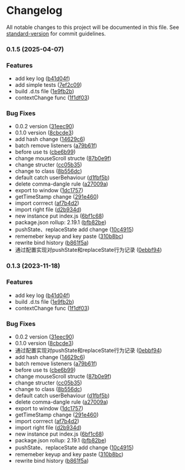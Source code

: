 # Changelog

All notable changes to this project will be documented in this file. See [standard-version](https://github.com/conventional-changelog/standard-version) for commit guidelines.

### 0.1.5 (2025-04-07)


### Features

* add key log ([b41d04f](https://github.com/qiutian00/user-behaviour-tracer/commit/b41d04fccece37ed2d16579e729dd25f7d836ff7))
* add simple tests ([7ef2c09](https://github.com/qiutian00/user-behaviour-tracer/commit/7ef2c091a12b007b3cf89934e54eccea53e2fb40))
* build .d.ts file ([1e9fb2b](https://github.com/qiutian00/user-behaviour-tracer/commit/1e9fb2bf1196eec67992417763bf48b3832f5e12))
* contextChange func ([1f1df03](https://github.com/qiutian00/user-behaviour-tracer/commit/1f1df03a8576b08091b3e6ba999b6637e2c4da55))


### Bug Fixes

* 0.0.2 version ([31eec90](https://github.com/qiutian00/user-behaviour-tracer/commit/31eec9043e24a71b73528cc1011f447fa1f207c6))
* 0.1.0 version ([8cbcde3](https://github.com/qiutian00/user-behaviour-tracer/commit/8cbcde3ef6b88aae41b15eb541977e4a1910bb2a))
* add hash change ([14629c6](https://github.com/qiutian00/user-behaviour-tracer/commit/14629c6ed1c6308c6fd70a9465308d3cdae01d82))
* batch remove listeners ([a79b61f](https://github.com/qiutian00/user-behaviour-tracer/commit/a79b61f646de065b6c336f281ec938915aae5511))
* before use ts ([cbe6b99](https://github.com/qiutian00/user-behaviour-tracer/commit/cbe6b99a40b32a0b44119cca4ca764e51363998c))
* change mouseScroll structe ([87b0e9f](https://github.com/qiutian00/user-behaviour-tracer/commit/87b0e9f8d35ad1b814cccff462f7d012a26ba890))
* change structer ([cc05b35](https://github.com/qiutian00/user-behaviour-tracer/commit/cc05b354c749ef211642303e56a1942783a7e0b7))
* change to class ([8b556dc](https://github.com/qiutian00/user-behaviour-tracer/commit/8b556dc412fc787a3da365326c66e2e35535fcc0))
* default catch userBehaviour ([d1fbf5b](https://github.com/qiutian00/user-behaviour-tracer/commit/d1fbf5bbd597b67e44096fa5d79b71f482d9fc01))
* delete comma-dangle rule ([a27009a](https://github.com/qiutian00/user-behaviour-tracer/commit/a27009a8f1112464a5f50695b73576a29a0b8d48))
* export to window ([1dc1757](https://github.com/qiutian00/user-behaviour-tracer/commit/1dc17570d32ec52aa9187f4aa270040980770184))
* getTimeStamp change ([291e460](https://github.com/qiutian00/user-behaviour-tracer/commit/291e46096081fcf63446a362c0aaeb09860d186e))
* import corrrect ([af7b4d2](https://github.com/qiutian00/user-behaviour-tracer/commit/af7b4d2b135fff4f4494f8acd910dbf2fd72f1db))
* import right file ([d2b934d](https://github.com/qiutian00/user-behaviour-tracer/commit/d2b934d62ea97391a92407205429ee9d19886894))
* new instance put index.js ([6bf1c68](https://github.com/qiutian00/user-behaviour-tracer/commit/6bf1c68ca110fa27e24fc12921766fa3cae51b53))
* package.json rollup: 2.19.1 ([bfb82be](https://github.com/qiutian00/user-behaviour-tracer/commit/bfb82be68667346669d7c97f58ae1af81e45317a))
* pushState、replaceState add change ([10c4915](https://github.com/qiutian00/user-behaviour-tracer/commit/10c4915bcc174cf407d7a8300354a3825a3c1932))
* rememeber keyup and key paste ([310b8bc](https://github.com/qiutian00/user-behaviour-tracer/commit/310b8bcd58a085a0bf2cc021fde889de629a1847))
* rewrite bind history ([b861f5a](https://github.com/qiutian00/user-behaviour-tracer/commit/b861f5a81b1c72a0019633dc934a20630f9a0372))
* 通过配置实现对pushState和replaceState行为记录 ([0ebbf94](https://github.com/qiutian00/user-behaviour-tracer/commit/0ebbf9480680f347cc26ffaa8c7fd4c90d6ab77d))

### 0.1.3 (2023-11-18)


### Features

* add key log ([b41d04f](https://github.com/qiutian00/user-behaviour-tracer/commit/b41d04fccece37ed2d16579e729dd25f7d836ff7))
* build .d.ts file ([1e9fb2b](https://github.com/qiutian00/user-behaviour-tracer/commit/1e9fb2bf1196eec67992417763bf48b3832f5e12))
* contextChange func ([1f1df03](https://github.com/qiutian00/user-behaviour-tracer/commit/1f1df03a8576b08091b3e6ba999b6637e2c4da55))


### Bug Fixes

* 0.0.2 version ([31eec90](https://github.com/qiutian00/user-behaviour-tracer/commit/31eec9043e24a71b73528cc1011f447fa1f207c6))
* 0.1.0 version ([8cbcde3](https://github.com/qiutian00/user-behaviour-tracer/commit/8cbcde3ef6b88aae41b15eb541977e4a1910bb2a))
* 通过配置实现对pushState和replaceState行为记录 ([0ebbf94](https://github.com/qiutian00/user-behaviour-tracer/commit/0ebbf9480680f347cc26ffaa8c7fd4c90d6ab77d))
* add hash change ([14629c6](https://github.com/qiutian00/user-behaviour-tracer/commit/14629c6ed1c6308c6fd70a9465308d3cdae01d82))
* batch remove listeners ([a79b61f](https://github.com/qiutian00/user-behaviour-tracer/commit/a79b61f646de065b6c336f281ec938915aae5511))
* before use ts ([cbe6b99](https://github.com/qiutian00/user-behaviour-tracer/commit/cbe6b99a40b32a0b44119cca4ca764e51363998c))
* change mouseScroll structe ([87b0e9f](https://github.com/qiutian00/user-behaviour-tracer/commit/87b0e9f8d35ad1b814cccff462f7d012a26ba890))
* change structer ([cc05b35](https://github.com/qiutian00/user-behaviour-tracer/commit/cc05b354c749ef211642303e56a1942783a7e0b7))
* change to class ([8b556dc](https://github.com/qiutian00/user-behaviour-tracer/commit/8b556dc412fc787a3da365326c66e2e35535fcc0))
* default catch userBehaviour ([d1fbf5b](https://github.com/qiutian00/user-behaviour-tracer/commit/d1fbf5bbd597b67e44096fa5d79b71f482d9fc01))
* delete comma-dangle rule ([a27009a](https://github.com/qiutian00/user-behaviour-tracer/commit/a27009a8f1112464a5f50695b73576a29a0b8d48))
* export to window ([1dc1757](https://github.com/qiutian00/user-behaviour-tracer/commit/1dc17570d32ec52aa9187f4aa270040980770184))
* getTimeStamp change ([291e460](https://github.com/qiutian00/user-behaviour-tracer/commit/291e46096081fcf63446a362c0aaeb09860d186e))
* import corrrect ([af7b4d2](https://github.com/qiutian00/user-behaviour-tracer/commit/af7b4d2b135fff4f4494f8acd910dbf2fd72f1db))
* import right file ([d2b934d](https://github.com/qiutian00/user-behaviour-tracer/commit/d2b934d62ea97391a92407205429ee9d19886894))
* new instance put index.js ([6bf1c68](https://github.com/qiutian00/user-behaviour-tracer/commit/6bf1c68ca110fa27e24fc12921766fa3cae51b53))
* package.json rollup: 2.19.1 ([bfb82be](https://github.com/qiutian00/user-behaviour-tracer/commit/bfb82be68667346669d7c97f58ae1af81e45317a))
* pushState、replaceState add change ([10c4915](https://github.com/qiutian00/user-behaviour-tracer/commit/10c4915bcc174cf407d7a8300354a3825a3c1932))
* rememeber keyup and key paste ([310b8bc](https://github.com/qiutian00/user-behaviour-tracer/commit/310b8bcd58a085a0bf2cc021fde889de629a1847))
* rewrite bind history ([b861f5a](https://github.com/qiutian00/user-behaviour-tracer/commit/b861f5a81b1c72a0019633dc934a20630f9a0372))
